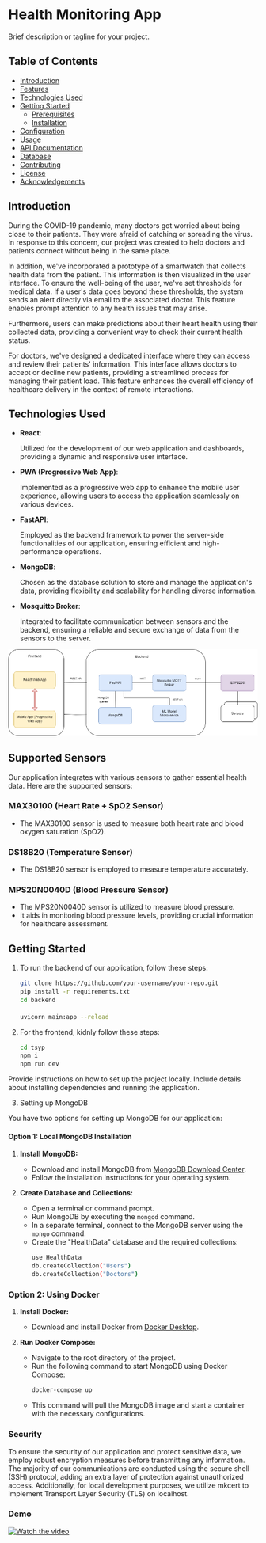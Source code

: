 # Health Monitoring App

Brief description or tagline for your project.

## Table of Contents

- [Introduction](#introduction)
- [Features](#features)
- [Technologies Used](#technologies-used)
- [Getting Started](#getting-started)
  - [Prerequisites](#prerequisites)
  - [Installation](#installation)
- [Configuration](#configuration)
- [Usage](#usage)
- [API Documentation](#api-documentation)
- [Database](#database)
- [Contributing](#contributing)
- [License](#license)
- [Acknowledgements](#acknowledgements)

## Introduction

During the COVID-19 pandemic, many doctors got worried about being close to their patients. They were afraid of catching or spreading the virus. In response to this concern, our project was created to help doctors and patients connect without being in the same place.

In addition, we've incorporated a prototype of a smartwatch that collects health data from the patient. This information is then visualized in the user interface. To ensure the well-being of the user, we've set thresholds for medical data. If a user's data goes beyond these thresholds, the system sends an alert directly via email to the associated doctor. This feature enables prompt attention to any health issues that may arise.

Furthermore, users can make predictions about their heart health using their collected data, providing a convenient way to check their current health status.

For doctors, we've designed a dedicated interface where they can access and review their patients' information. This interface allows doctors to accept or decline new patients, providing a streamlined process for managing their patient load. This feature enhances the overall efficiency of healthcare delivery in the context of remote interactions.


## Technologies Used

- **React**:

  Utilized for the development of our web application and dashboards, providing a dynamic and responsive user interface.

- **PWA (Progressive Web App)**:

  Implemented as a progressive web app to enhance the mobile user experience, allowing users to access the application seamlessly on   various devices.

- **FastAPI**:

  Employed as the backend framework to power the server-side functionalities of our application, ensuring efficient and high-        performance operations.

- **MongoDB**:

  Chosen as the database solution to store and manage the application's data, providing flexibility and scalability for handling   diverse information.

- **Mosquitto Broker**:

  Integrated to facilitate communication between sensors and the backend, ensuring a reliable and secure exchange of data from the sensors to the server.

![Project Structure](./project_structure.png)

## Supported Sensors

Our application integrates with various sensors to gather essential health data. Here are the supported sensors:

### MAX30100 (Heart Rate + SpO2 Sensor)

- The MAX30100 sensor is used to measure both heart rate and blood oxygen saturation (SpO2).

### DS18B20 (Temperature Sensor)

- The DS18B20 sensor is employed to measure temperature accurately.
### MPS20N0040D (Blood Pressure Sensor)

- The MPS20N0040D sensor is utilized to measure blood pressure.
- It aids in monitoring blood pressure levels, providing crucial information for healthcare assessment.



  

## Getting Started
1. To run the backend of our application, follow these steps:

   ```bash
   git clone https://github.com/your-username/your-repo.git
   pip install -r requirements.txt
   cd backend

   uvicorn main:app --reload
   ```
2. For the frontend, kidnly follow these steps:
      ```bash
   cd tsyp
   npm i
   npm run dev 
   ```
Provide instructions on how to set up the project locally. Include details about installing dependencies and running the application.

3. Setting up MongoDB

You have two options for setting up MongoDB for our application:

#### Option 1: Local MongoDB Installation

1. **Install MongoDB:**
   - Download and install MongoDB from [MongoDB Download Center](https://www.mongodb.com/try/download/community).
   - Follow the installation instructions for your operating system.

2. **Create Database and Collections:**
   - Open a terminal or command prompt.
   - Run MongoDB by executing the `mongod` command.
   - In a separate terminal, connect to the MongoDB server using the `mongo` command.
   - Create the "HealthData" database and the required collections:
     ```bash
     use HealthData
     db.createCollection("Users")
     db.createCollection("Doctors")
     ```

### Option 2: Using Docker

1. **Install Docker:**
   - Download and install Docker from [Docker Desktop](https://www.docker.com/products/docker-desktop).

2. **Run Docker Compose:**
   - Navigate to the root directory of the project.
   - Run the following command to start MongoDB using Docker Compose:
     ```bash
     docker-compose up
     ```
   - This command will pull the MongoDB image and start a container with the necessary configurations.

### Security 

To ensure the security of our application and protect sensitive data, we employ robust encryption measures before transmitting any information. The majority of our communications are conducted using the secure shell (SSH) protocol, adding an extra layer of protection against unauthorized access. Additionally, for local development purposes, we utilize mkcert to implement Transport Layer Security (TLS) on localhost. 


### Demo 

[![Watch the video](https://img.youtube.com/vi/YOUR_VIDEO_ID_HERE/0.jpg)](https://www.youtube.com/watch?v=YOUR_VIDEO_ID_HERE)

